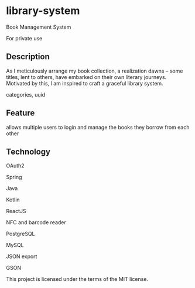 # library-system
Book Management System

For private use

## Description

As I meticulously arrange my book collection, a realization dawns – some titles, lent to others, have embarked on their own literary journeys. Motivated by this, I am inspired to craft a graceful library system.

categories, uuid


## Feature

allows multiple users to login and manage the books they borrow from each other

## Technology

OAuth2

Spring

Java

Kotlin

ReactJS

NFC and barcode reader

PostgreSQL

MySQL

JSON export

GSON

This project is licensed under the terms of the MIT license.
